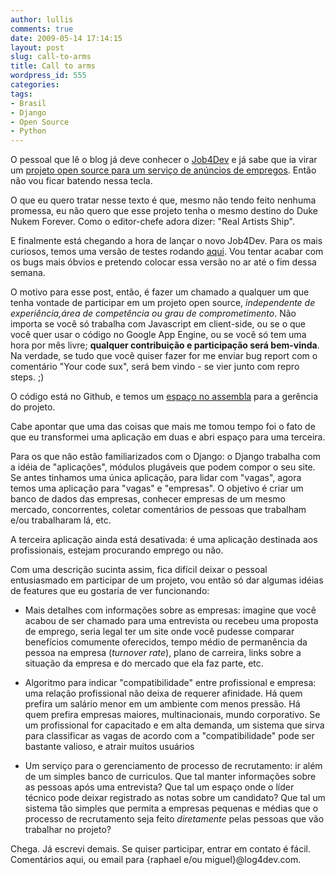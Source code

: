 ```yaml
---
author: lullis
comments: true
date: 2009-05-14 17:14:15
layout: post
slug: call-to-arms
title: Call to arms
wordpress_id: 555
categories:
tags:
- Brasil
- Django
- Open Source
- Python
---
```


O pessoal que lê o blog já deve conhecer o [Job4Dev](http://job4dev.com) e já sabe que ia virar um [projeto open source para um serviço de anúncios de empregos](http://github.com/lullis/jobboard/tree/master). Então não vou ficar batendo nessa tecla.

O que eu quero tratar nesse texto é que, mesmo não tendo feito nenhuma promessa, eu não quero que esse projeto tenha o mesmo destino do Duke Nukem Forever. Como o editor-chefe adora dizer: "Real Artists Ship".

E finalmente está chegando a hora de lançar o novo Job4Dev. Para os mais curiosos, temos uma versão de testes rodando [aqui](http://new.job4dev.com). Vou tentar acabar com os bugs mais óbvios e pretendo colocar essa versão no ar até o fim dessa semana. 

O motivo para esse post, então, é fazer um chamado a qualquer um que tenha vontade de participar em um projeto open source, _independente de experiência,área de competência ou grau de comprometimento_. Não importa se você só trabalha com Javascript em client-side, ou se o que você quer usar o código no Google App Engine, ou se você só tem uma hora por mês livre; **qualquer contribuição e participação será bem-vinda**. Na verdade, se tudo que você quiser fazer for me enviar bug report  com o comentário "Your code sux", será bem vindo - se vier junto com repro steps. ;)

O código está no Github, e temos um  [espaço no assembla](http://www.assembla.com/spaces/mushroomlabs_jobboard) para a gerência do projeto. 


Cabe apontar que uma das coisas que mais me tomou tempo foi o fato de que eu transformei uma aplicação em duas e abri espaço para uma terceira.

Para os que não estão familiarizados com o Django: o Django trabalha com a idéia de "aplicações", módulos plugáveis que podem compor o seu site. Se antes tinhamos uma única aplicação, para lidar com "vagas", agora temos uma aplicação para "vagas" e "empresas". O objetivo é criar um banco de dados das empresas, conhecer empresas de um mesmo mercado, concorrentes, coletar comentários de pessoas que trabalham e/ou trabalharam lá, etc.

A terceira aplicação ainda está desativada: é uma aplicação destinada aos profissionais, estejam procurando emprego ou não. 


Com uma descrição sucinta assim, fica difícil deixar o pessoal entusiasmado em participar de um projeto, vou então só dar algumas idéias de features que eu gostaria de ver funcionando:

 - Mais detalhes com informações sobre as empresas: imagine que você acabou de ser chamado para uma entrevista ou recebeu uma proposta de emprego, seria legal ter um site onde você pudesse comparar benefícios comumente oferecidos, tempo médio de permanência da pessoa na empresa (_turnover rate_), plano de carreira, links sobre a situação da empresa e do mercado que ela faz parte, etc.

 - Algoritmo para indicar "compatibilidade" entre profissional e empresa: uma relação profissional não deixa de requerer afinidade. Há quem prefira um salário menor em um ambiente com menos pressão. Há quem prefira empresas maiores, multinacionais,  mundo corporativo. Se um profissional for capacitado e em alta demanda, um sistema que sirva para classificar as vagas de acordo com a "compatibilidade" pode ser bastante valioso, e atrair muitos usuários

 - Um serviço para o gerenciamento de processo de recrutamento: ir além de um simples banco de curriculos. Que tal manter informações sobre as pessoas após uma entrevista? Que tal um espaço onde o líder técnico pode deixar registrado as notas sobre um candidato? Que tal um sistema tão simples que permita a empresas pequenas e médias que o processo de recrutamento seja feito _diretamente_ pelas pessoas que vão trabalhar no projeto?


Chega. Já escrevi demais. Se quiser participar, entrar em contato é fácil. Comentários aqui, ou email para {raphael e/ou miguel}@log4dev.com.

